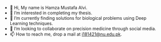 - 👋 Hi, My name is Hamza Mustafa Alvi.
- 👀 I’m interested in completing my thesis.
- 🌱 I’m currently finding solutions for biological problems using Deep Learning techniques.
- 💞️ I’m looking to collaborate on precision medicine through social media.
- 📫 How to reach me, drop a mail at i181421@nu.edu.pk.

<!---
hamzaMAlvi/hamzaMAlvi is a ✨ special ✨ repository because its `README.md` (this file) appears on your GitHub profile.
You can click the Preview link to take a look at your changes.
--->
